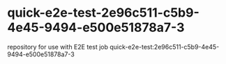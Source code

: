 # quick-e2e-test-2e96c511-c5b9-4e45-9494-e500e51878a7-3
repository for use with E2E test job quick-e2e-test:2e96c511-c5b9-4e45-9494-e500e51878a7-3
